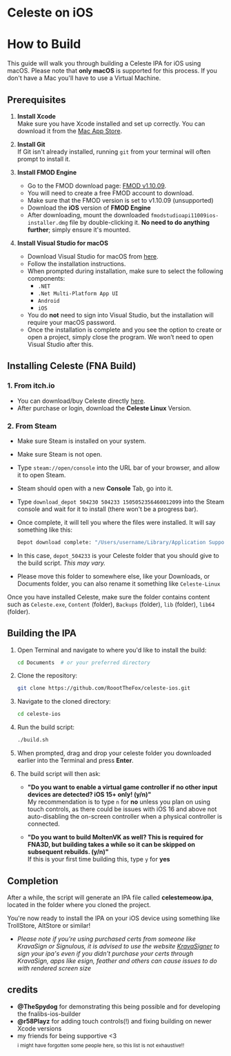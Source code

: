 # Celeste on iOS

# How to Build

This guide will walk you through building a Celeste IPA for iOS using macOS. Please note that **only macOS** is supported for this process. If you don't have a Mac you'll have to use a Virtual Machine.

## Prerequisites

1. **Install Xcode**  
   Make sure you have Xcode installed and set up correctly. You can download it from the [Mac App Store](https://apps.apple.com/us/app/xcode/id497799835).

2. **Install Git**  
   If Git isn't already installed, running `git` from your terminal will often prompt to install it.

3. **Install FMOD Engine**  
   - Go to the FMOD download page: [FMOD v1.10.09](https://www.fmod.com/download?version=1.10.09#modengine).  
   - You will need to create a free FMOD account to download.
   - Make sure that the FMOD version is set to v1.10.09 (unsupported)
   - Download the **iOS** version of **FMOD Engine**
   - After downloading, mount the downloaded `fmodstudioapi11009ios-installer.dmg` file by double-clicking it. **No need to do anything further**; simply ensure it's mounted.

4. **Install Visual Studio for macOS**  
   - Download Visual Studio for macOS from [here](https://my.visualstudio.com/Downloads?q=visual%20studio%20for%20mac).
   - Follow the installation instructions.
   - When prompted during installation, make sure to select the following components:
     - `.NET`
     - `.Net Multi-Platform App UI`
     - `Android`
     - `iOS`
   - You do **not** need to sign into Visual Studio, but the installation will require your macOS password.
   - Once the installation is complete and you see the option to create or open a project, simply close the program. We won’t need to open Visual Studio after this.

## Installing Celeste (FNA Build)

### 1. **From itch.io**  
   - You can download/buy Celeste directly [here](https://mattmakesgames.itch.io/celeste).  
   - After purchase or login, download the **Celeste Linux** Version.

### 2. **From Steam**  
   - Make sure Steam is installed on your system.
   - Make sure Steam is not open.
   - Type `steam://open/console` into the URL bar of your browser, and allow it to open Steam.
   - Steam should open with a new **Console** Tab, go into it.
   - Type `download_depot 504230 504233 1505052356460012099` into the Steam console and wait for it to install (there won't be a progress bar).
   - Once complete, it will tell you where the files were installed. It will say something like this:
   
     ```bash
     Depot download complete: "/Users/username/Library/Application Support/Steam/Steam.AppBundle/Steam/Contents/MacOS\\steamapps\\content\\app_504230\\depot_504233" (1259 files, manifest 1505052356460012099)
     ```

   - In this case, `depot_504233` is your Celeste folder that you should give to the build script. *This may vary.*
   - Please move this folder to somewhere else, like your Downloads, or Documents folder, you can also rename it something like `Celeste-Linux`

Once you have installed Celeste, make sure the folder contains content such as `Celeste.exe`, `Content` (folder), `Backups` (folder), `lib` (folder), `lib64` (folder).


## Building the IPA

1. Open Terminal and navigate to where you'd like to install the build:
   ```bash
   cd Documents  # or your preferred directory
   ```

2. Clone the repository:
   ```bash
   git clone https://github.com/RoootTheFox/celeste-ios.git
   ```

3. Navigate to the cloned directory:
   ```bash
   cd celeste-ios
   ```

4. Run the build script:
   ```bash
   ./build.sh
   ```

5. When prompted, drag and drop your celeste folder you downloaded earlier into the Terminal and press **Enter**.

6. The build script will then ask:
   - **"Do you want to enable a virtual game controller if no other input devices are detected? iOS 15+ only! (y/n)"**  
     My recommendation is to type `n` for **no** unless you plan on using touch controls, as there could be issues with iOS 16 and above not auto-disabling the on-screen controller when a physical controller is connected.
   
   - **"Do you want to build MoltenVK as well? This is required for FNA3D, but building takes a while so it can be skipped on subsequent rebuilds. (y/n)"**  
     If this is your first time building this, type `y` for **yes**

## Completion

After a while, the script will generate an IPA file called **celestemeow.ipa**, located in the folder where you cloned the project.

You're now ready to install the IPA on your iOS device using something like TrollStore, AltStore or similar!
* *Please note if you're using purchased certs from someone like KravaSign or Signulous, it is advised to use the website [KravaSigner](http://kravasigner.com) to sign your ipa's even if you didn't purchase your certs through KravaSign, apps like esign, feather and others can cause issues to do with rendered screen size*

## credits
- **@TheSpydog** for demonstrating this being possible and for developing the fnalibs-ios-builder
- **@r58Playz** for adding touch controls(!) and fixing building on newer Xcode versions
- my friends for being supportive <3
<br><sub>i might have forgotten some people here, so this list is not exhaustive!!</sub>
